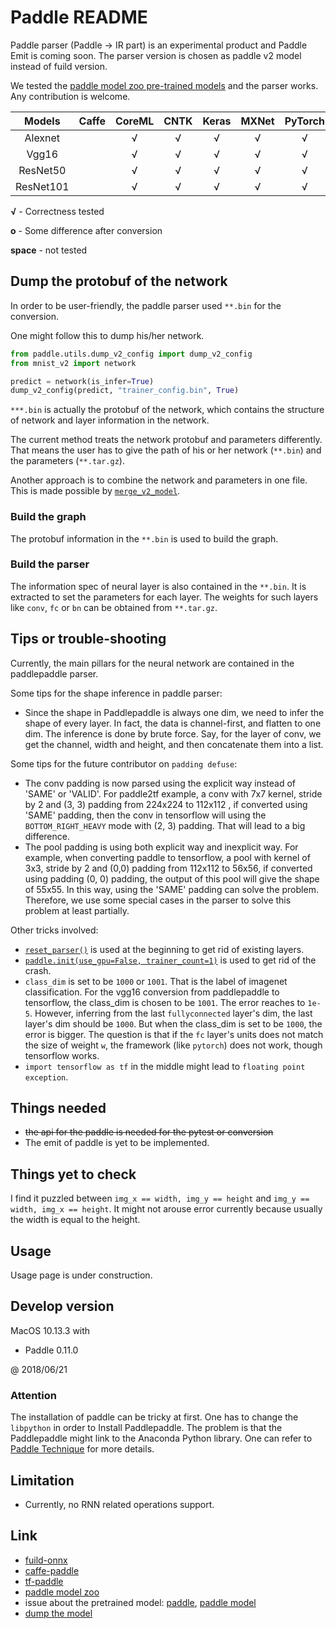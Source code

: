 # Paddle README

Paddle parser (Paddle -> IR part) is an experimental product and Paddle Emit is coming soon. The parser version is chosen as paddle v2 model instead of fuild version.

We tested the [paddle model zoo pre-trained models](https://github.com/PaddlePaddle/models/blob/develop/image_classification/models/model_download.sh#L28-L38) and the parser works. Any contribution is welcome.

|    Models    | Caffe | CoreML | CNTK | Keras | MXNet | PyTorch | TensorFlow | ONNX |
| :----------: | :---: | :----: | :--: | :---: | :---: | :-----: | :--------: | :--: |
|     Alexnet  |       |    √   |   √  |   √   |   √   |    √    |      √     |   √  |
|     Vgg16    |       |    √   |   √  |   √   |   √   |    √    |      √     |   √  |
|     ResNet50 |       |    √   |   √  |   √   |   √   |    √    |      √     |   √  |
|    ResNet101 |       |    √   |   √  |   √   |   √   |    √    |      √     |   √  |


**√** - Correctness tested

**o** - Some difference after conversion

**space** - not tested



## Dump the protobuf of the network

In order to be user-friendly, the paddle parser used `**.bin` for the conversion. 

One might follow this to dump his/her network.
```python
from paddle.utils.dump_v2_config import dump_v2_config
from mnist_v2 import network

predict = network(is_infer=True)
dump_v2_config(predict, "trainer_config.bin", True)
```

`***.bin` is actually the protobuf of the network, which contains the structure of network and layer information in the network. 

The current method treats the network protobuf and parameters differently. That means the user has to give the path of his or her network (`**.bin`) and the parameters (`**.tar.gz`).

Another approach is to combine the network and parameters in one file. This is made possible by [`merge_v2_model`](http://www.paddlepaddle.org/docs/develop/documentation/zh/howto/capi/workflow_of_capi_cn.html).

### Build the graph

The protobuf information in the `**.bin` is used to build the graph. 

### Build the parser
The information spec of neural layer is also contained in the `**.bin`. It is extracted to set the parameters for each layer. The weights for such layers like `conv`, `fc` or `bn` can be obtained from  `**.tar.gz`. 


## Tips or trouble-shooting
Currently, the main pillars for the neural network are contained in the paddlepaddle parser.

Some tips for the shape inference in paddle parser:

- Since the shape in Paddlepaddle is always one dim, we need to infer the shape of every layer. In fact, the data is channel-first, and flatten to one dim. The inference is done by brute force. Say, for the layer of conv, we get the channel, width and height, and then concatenate them into a list.


Some tips for the future contributor on `padding defuse`:
- The conv padding is now parsed using the explicit way instead of 'SAME' or 'VALID'. For paddle2tf example, a conv with 7x7 kernel, stride by 2 and (3, 3) padding from 224x224 to 112x112 , if converted using 'SAME' padding, then the conv in tensorflow will using the `BOTTOM_RIGHT_HEAVY` mode with (2, 3) padding. That will lead to a big difference.
- The pool padding is using both explicit way and inexplicit way. For example, when converting paddle to tensorflow, a pool with kernel of 3x3, stride by 2 and (0,0) padding from 112x112 to 56x56, if converted using padding (0, 0) padding, the output of this pool will give the shape of 55x55. In this way, using the 'SAME' padding can solve the problem. Therefore, we use some special cases in the parser to solve this problem at least partially.

Other tricks involved: 
- [`reset_parser()`](https://github.com/PaddlePaddle/Paddle/blob/develop/python/paddle/v2/tests/test_rnn_layer.py#L35) is used at the beginning to get rid of existing layers.
- [`paddle.init(use_gpu=False, trainer_count=1)`](https://github.com/PaddlePaddle/Paddle/issues/3533) is used to get rid of the crash.
- `class_dim` is set to be `1000` or `1001`. That is the label of imagenet classification. For the vgg16 conversion from paddlepaddle to tensorflow, the class_dim is chosen to be `1001`. The error reaches to `1e-5`. However, inferring from the last `fullyconnected` layer's dim, the last layer's dim should be `1000`. But when the class_dim is set to be `1000`, the error is bigger. The question is that if the `fc` layer's units does not match the size of weight `w`, the framework (like `pytorch`) does not work, though tensorflow works. 
- `import tensorflow as tf` in the middle might lead to `floating point exception`.


## Things needed
- ~~the api for the paddle is needed for the pytest or conversion~~
- The emit of paddle is yet to be implemented.

## Things yet to check
I find it puzzled between `img_x == width, img_y == height` and `img_y == width, img_x == height`. It might not arouse error currently because usually the width is equal to the height.

## Usage

Usage page is under construction.


## Develop version

MacOS 10.13.3 with

- Paddle 0.11.0

@ 2018/06/21

### Attention
The installation of paddle can be tricky at first. One has to change the `libpython` in order to Install Paddlepaddle. The problem is that the Paddlepaddle might link to the Anaconda Python library. One can refer to [Paddle Technique](https://github.com/PaddlePaddle/Paddle/issues/5401) for more details.


## Limitation

- Currently, no RNN related operations support.

## Link
- [fuild-onnx](https://github.com/PaddlePaddle/paddle-onnx)
- [caffe-paddle](https://github.com/PaddlePaddle/models/tree/develop/image_classification/caffe2paddle)
- [tf-paddle](https://github.com/PaddlePaddle/models/tree/develop/image_classification/tf2paddle)
- [paddle model zoo](https://github.com/PaddlePaddle/models)
- issue about the pretrained model: [paddle](https://github.com/PaddlePaddle/Paddle/issues/11650), [paddle model](https://github.com/PaddlePaddle/models/issues/1001)
- [dump the model](http://www.paddlepaddle.org/docs/develop/documentation/zh/howto/capi/workflow_of_capi_cn.html)
